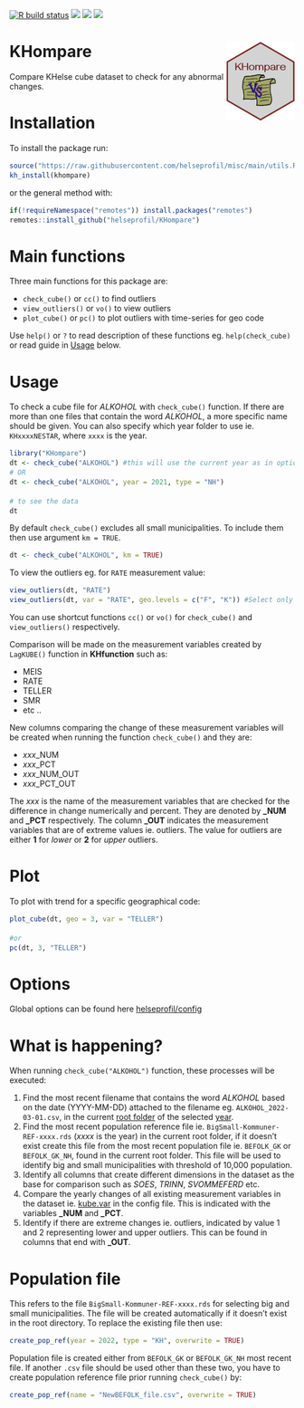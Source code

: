 
[![R build
status](https://github.com/helseprofil/KHompare/workflows/R-CMD-check/badge.svg)](https://github.com/helseprofil/KHompare/actions)
[![](https://codecov.io/gh/helseprofil/KHompare/branch/main/graph/badge.svg)](https://app.codecov.io/gh/helseprofil/KHompare)
[![](https://img.shields.io/badge/lifecycle-experimental-orange.svg)](https://lifecycle.r-lib.org/articles/stages.html#experimental)
[![](https://img.shields.io/badge/devel%20version-0.3.2-blue.svg)](https://github.com/helseprofil/KHompare)

# KHompare <img src="man/figures/logo.png" align="right" height="139" />

Compare KHelse cube dataset to check for any abnormal changes.

# Installation

To install the package run:

``` r
source("https://raw.githubusercontent.com/helseprofil/misc/main/utils.R")
kh_install(khompare)
```

or the general method with:

``` r
if(!requireNamespace("remotes")) install.packages("remotes")
remotes::install_github("helseprofil/KHompare")
```

# Main functions

Three main functions for this package are:

-   `check_cube()` or `cc()` to find outliers
-   `view_outliers()` or `vo()` to view outliers
-   `plot_cube()` or `pc()` to plot outliers with time-series for geo
    code

Use `help()` or `?` to read description of these functions eg.
`help(check_cube)` or read guide in [Usage](#usage) below.

# Usage

To check a cube file for *ALKOHOL* with `check_cube()` function. If
there are more than one files that contain the word *ALKOHOL*, a more
specific name should be given. You can also specify which year folder to
use ie. `KHxxxxNESTAR`, where `xxxx` is the year.

``` r
library("KHompare")
dt <- check_cube("ALKOHOL") #this will use the current year as in options("kh.year")
# OR
dt <- check_cube("ALKOHOL", year = 2021, type = "NH")

# to see the data
dt
```

By default `check_cube()` excludes all small municipalities. To include
them then use argument `km = TRUE`.

``` r
dt <- check_cube("ALKOHOL", km = TRUE)
```

To view the outliers eg. for `RATE` measurement value:

``` r
view_outliers(dt, "RATE")
view_outliers(dt, var = "RATE", geo.levels = c("F", "K")) #Select only Fylke and big Kommune
```

You can use shortcut functions `cc()` or `vo()` for `check_cube()` and
`view_outliers()` respectively.

Comparison will be made on the measurement variables created by
`LagKUBE()` function in **KHfunction** such as:

-   MEIS
-   RATE
-   TELLER
-   SMR
-   etc ..

New columns comparing the change of these measurement variables will be
created when running the function `check_cube()` and they are:

-   *xxx*\_NUM
-   *xxx*\_PCT
-   *xxx*\_NUM_OUT
-   *xxx*\_PCT_OUT

The *xxx* is the name of the measurement variables that are checked for
the difference in change numerically and percent. They are denoted by
**\_NUM** and **\_PCT** respectively. The column **\_OUT** indicates the
measurement variables that are of extreme values ie. outliers. The value
for outliers are either **1** for *lower* or **2** for *upper* outliers.

# Plot

To plot with trend for a specific geographical code:

``` r
plot_cube(dt, geo = 3, var = "TELLER")

#or
pc(dt, 3, "TELLER")
```

# Options

Global options can be found here
[helseprofil/config](https://github.com/helseprofil/config/blob/main/config-khompare.yml)

# What is happening?

When running `check_cube("ALKOHOL")` function, these processes will be
executed:

1.  Find the most recent filename that contains the word *ALKOHOL* based
    on the date (YYYY-MM-DD) attached to the filename eg.
    `ALKOHOL_2022-03-01.csv`, in the current [root
    folder](https://github.com/helseprofil/config/blob/main/config-khompare.yml#L12)
    of the selected
    [year](https://github.com/helseprofil/config/blob/main/config-khompare.yml#L3).
2.  Find the most recent population reference file ie.
    `BigSmall-Kommuner-REF-xxxx.rds` (*xxxx* is the year) in the current
    root folder, if it doesn’t exist create this file from the most
    recent population file ie. `BEFOLK_GK` or `BEFOLK_GK_NH`, found in
    the current root folder. This file will be used to identify big and
    small municipalities with threshold of 10,000 population.
3.  Identify all columns that create different dimensions in the dataset
    as the base for comparison such as *SOES*, *TRINN*, *SVOMMEFERD*
    etc.
4.  Compare the yearly changes of all existing measurement variables in
    the dataset ie.
    [kube.var](https://github.com/helseprofil/config/blob/main/config-khompare.yml#L23)
    in the config file. This is indicated with the variables **\_NUM**
    and **\_PCT**.
5.  Identify if there are extreme changes ie. outliers, indicated by
    value 1 and 2 representing lower and upper outliers. This can be
    found in columns that end with **\_OUT**.

# Population file

This refers to the file `BigSmall-Kommuner-REF-xxxx.rds` for selecting
big and small municipalities. The file will be created automatically if
it doesn’t exist in the root directory. To replace the existing file
then use:

``` r
create_pop_ref(year = 2022, type = "KH", overwrite = TRUE)
```

Population file is created either from `BEFOLK_GK` or `BEFOLK_GK_NH`
most recent file. If another `.csv` file should be used other than these
two, you have to create population reference file prior running
`check_cube()` by:

``` r
create_pop_ref(name = "NewBEFOLK_file.csv", overwrite = TRUE)
```
